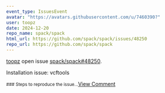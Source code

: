 ```yaml
---
event_type: IssuesEvent
avatar: "https://avatars.githubusercontent.com/u/7460390?"
user: toopz
date: 2024-12-20
repo_name: spack/spack
html_url: https://github.com/spack/spack/issues/48250
repo_url: https://github.com/spack/spack
---
```


<a href='https://github.com/toopz' target='_blank'>toopz</a> open issue <a href='https://github.com/spack/spack/issues/48250' target='_blank'>spack/spack#48250</a>.

<p>Installation issue: vcftools</p><small>### Steps to reproduce the issue...</small><a href='https://github.com/spack/spack/issues/48250' target='_blank'>View Comment</a>